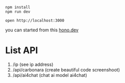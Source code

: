 ```
npm install
npm run dev
```

```
open http://localhost:3000
```

<p>you can started from this <a href="https://hono.dev/docs/getting-started/nodejs" target="_blank">hono.dev</a><p>

# List API
1. /ip (see ip address)
2. /api/carbonara (create beautiful code screenshoot)
3. /api/ai4chat (chat ai model ai4chat)